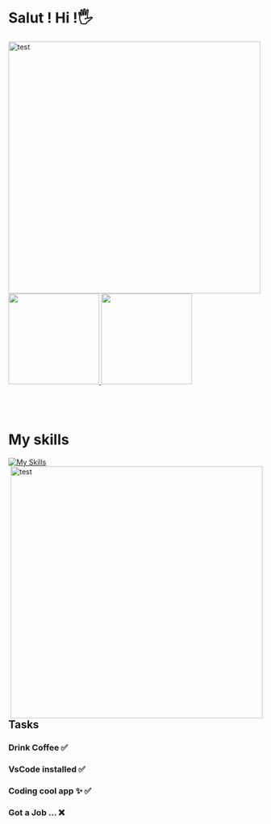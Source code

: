# Salut ! Hi !🖐 

<img align="left" alt="test" align="left" width="500px" src="https://mir-s3-cdn-cf.behance.net/project_modules/1400/8097a249957671.5a0c078a19ac4.gif" />

<a href="https://github.com/JulienSuan/">
  <img height="180em" src="https://github-readme-stats.vercel.app/api?username=JulienSuan&theme=algolia&show_icons=true" />
  <img height="180em" src="https://github-readme-stats.vercel.app/api/top-langs/?username=JulienSuan&theme=algolia&layout=compact" />
</a>

<br />
<br />
<br />
<br />
<h1 align="left">My skills</h1>

[![My Skills](https://skills.thijs.gg/icons?i=html,css,tailwind,js,react,git,jquery,nodejs)](https://skills.thijs.gg)
<img align="right" alt="test" align="left" width="500px" src="https://cdn.shopify.com/s/files/1/0003/8263/1983/files/breath_of_the_wild_pixel_art_1024x1024.gif?v=1588595336" />
## Tasks
### Drink Coffee ✅
### VsCode installed ✅
### Coding cool app ✨ ✅
### Got a Job ... ❌
